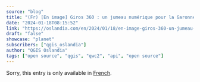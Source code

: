 ```yaml
---
source: "blog"
title: "(Fr) [En image] Giros 360 : un jumeau numérique pour la Garonne"
date: "2024-01-18T08:15:52"
link: "https://oslandia.com/en/2024/01/18/en-image-giros-360-un-jumeau-numerique-pour-la-garonne/"
draft: "false"
showcase: "planet"
subscribers: ["qgis_oslandia"]
author: "QGIS Oslandia"
tags: ["open source", "qgis", "qwc2", "api", "open source"]
---
```


<p class="qtranxs-available-languages-message qtranxs-available-languages-message-en">Sorry, this entry is only available in <a class="qtranxs-available-language-link qtranxs-available-language-link-fr" href="http://oslandia.com/fr/tag/qgis-en/feed/atom/" title="Fr">French</a>.</p>
